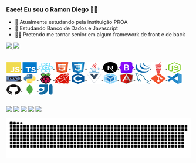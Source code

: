 ### Eaee! Eu sou o Ramon Diego 🤵🏾 

- 🔭  Atualmente estudando pela instituição PROA
- 🌱  Estudando Banco de Dados e Javascript
- 🏃‍♂️ Pretendo me tornar senior em algum framework de front e de back

 <div>
  <a href="https://github.com/RamoDiego00">
  <img height="180em" src="https://github-readme-stats.vercel.app/api?username=RamonDiego00&show_icons=true&theme=midnight-purple&include_all_commits=true&count_private=true"/>
  <img height="180em" src="https://github-readme-stats.vercel.app/api/top-langs/?username=RamonDiego00&layout=compact&langs_count=7&theme=midnight-purple"/>
</div>
<div style="display: inline_block"><br>
<div style="display: inline_block"><br>
  <img align="center" alt="Ra-Js" height="30" width="40" src="https://raw.githubusercontent.com/devicons/devicon/master/icons/javascript/javascript-plain.svg">
  <img align="center" alt="Ra-Ts" height="30" width="40" src="https://raw.githubusercontent.com/devicons/devicon/master/icons/typescript/typescript-plain.svg">
  <img align="center" alt="Ra-React" height="30" width="40" src="https://raw.githubusercontent.com/devicons/devicon/master/icons/react/react-original.svg">
  <img align="center" alt="Ra-HTML" height="30" width="40" src="https://raw.githubusercontent.com/devicons/devicon/master/icons/html5/html5-original.svg">
  <img align="center" alt="Ra-CSS" height="30" width="40" src="https://raw.githubusercontent.com/devicons/devicon/master/icons/css3/css3-original.svg">
  <img align="center" alt="Ra-Java" height="30" width="40" src="https://raw.githubusercontent.com/devicons/devicon/master/icons/java/java-original.svg">
  <img align="center" alt="Ra-nextjs" height="30" width="40" src="https://raw.githubusercontent.com/devicons/devicon/master/icons/nextjs/nextjs-original.svg">
  <img align="center" alt="Ra-bootstrap" height="30" width="40" src="https://raw.githubusercontent.com/devicons/devicon/master/icons/bootstrap/bootstrap-original.svg">
  <img align="center" alt="Ra-jquery" height="30" width="40" src="https://raw.githubusercontent.com/devicons/devicon/master/icons/jquery/jquery-original.svg">
  <img align="center" alt="Ra-gulp" height="30" width="40" src="https://raw.githubusercontent.com/devicons/devicon/master/icons/gulp/gulp-plain.svg">
  <img align="center" alt="Ra-node" height="30" width="40" src="https://raw.githubusercontent.com/devicons/devicon/master/icons/nodejs/nodejs-original.svg">
  <img align="center" alt="Ra-php" height="30" width="40" src="https://raw.githubusercontent.com/devicons/devicon/master/icons/php/php-original.svg">
  <img align="center" alt="Ra-python" height="30" width="40" src="https://raw.githubusercontent.com/devicons/devicon/master/icons/python/python-original.svg">
  <img align="center" alt="Ra-raspberry" height="30" width="40" src="https://raw.githubusercontent.com/devicons/devicon/master/icons/raspberrypi/raspberrypi-original.svg">
  <img align="center" alt="Ra-Ruby" height="30" width="40" src="https://raw.githubusercontent.com/devicons/devicon/master/icons/ruby/ruby-plain.svg">
  <img align="center" alt="Ra-c##" height="30" width="40" src="https://raw.githubusercontent.com/devicons/devicon/master/icons/c/c-plain.svg">
  <img align="center" alt="Ra-vuejs" height="30" width="40" src="https://raw.githubusercontent.com/devicons/devicon/master/icons/vuejs/vuejs-plain.svg">
  <img align="center" alt="Ra-webpack" height="30" width="40" src="https://raw.githubusercontent.com/devicons/devicon/master/icons/webpack/webpack-original.svg">
  <img align="center" alt="Ra-angular" height="30" width="40" src="https://raw.githubusercontent.com/devicons/devicon/master/icons/angularjs/angularjs-original.svg">
  <img align="center" alt="Ra-mysql" height="30" width="40" src="https://raw.githubusercontent.com/devicons/devicon/master/icons/mysql/mysql-plain.svg">
  <img align="center" alt="Ra-git" height="30" width="40" src="https://raw.githubusercontent.com/devicons/devicon/master/icons/git/git-plain.svg">
  <img align="center" alt="Ra-vscode" height="30" width="40" src="https://raw.githubusercontent.com/devicons/devicon/master/icons/vscode/vscode-original.svg">
  <img align="center" alt="Ra-github" height="30" width="40" src="https://raw.githubusercontent.com/devicons/devicon/master/icons/github/github-original.svg">
  <img align="center" alt="Ra-mongodb" height="30" width="40" src="https://raw.githubusercontent.com/devicons/devicon/master/icons/mongodb/mongodb-plain.svg">
  <img align="center" alt="Ra-intellij" height="30" width="40" src="https://raw.githubusercontent.com/devicons/devicon/master/icons/intellij/intellij-plain.svg">
  
</div>
  
  ##
  
  <div> 
  <a href="https://api.whatsapp.com/send?phone=5511911516805&text=Estou%20a%20disposi%C3%A7%C3%A3o!"target="_blank"><img src=https://img.shields.io/badge/WhatsApp-25D366?style=for-the-badge&logo=whatsapp&logoColor=white></a>
  <a href="https://www.instagram.com/ramon_diego856/" target="_blank"><img src="https://img.shields.io/badge/-Instagram-%23E4405F?style=for-the-badge&logo=instagram&logoColor=white" target="_blank"></a>
 	<a href="https://t.me/Amnor_deigo
" target="_blank"><img src=https://img.shields.io/badge/Telegram-2CA5E0?style=for-the-badge&logo=telegram&logoColor=white></a>
  <a href = "mailto:contato@ramondiego856@gmail.com"><img src="https://img.shields.io/badge/-Gmail-%23333?style=for-the-badge&logo=gmail&logoColor=white" target="_blank"></a>
  <a href="https://www.linkedin.com/in/ramon-diego-dos-santos-ferreira-8772b11b9/" target="_blank"><img src="https://img.shields.io/badge/-LinkedIn-%230077B5?style=for-the-badge&logo=linkedin&logoColor=white" target="_blank"></a> 
 
  ![Snake animation](https://github.com/RamonDiego00/RamonDiego00/blob/output/github-contribution-grid-snake.svg)
 
</div>
